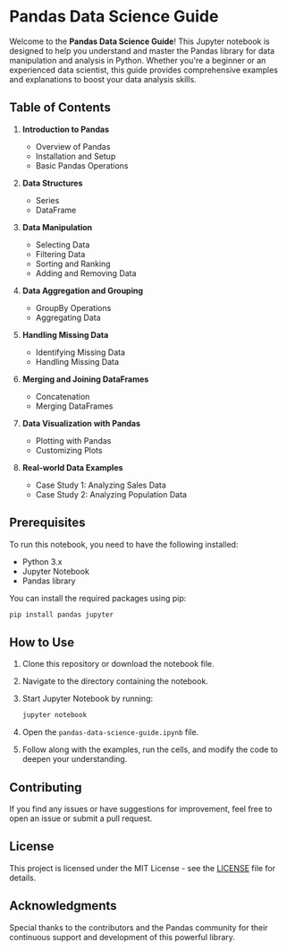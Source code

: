 # Pandas Data Science Guide

Welcome to the **Pandas Data Science Guide**! This Jupyter notebook is designed to help you understand and master the Pandas library for data manipulation and analysis in Python. Whether you're a beginner or an experienced data scientist, this guide provides comprehensive examples and explanations to boost your data analysis skills.

## Table of Contents

1. **Introduction to Pandas**
   - Overview of Pandas
   - Installation and Setup
   - Basic Pandas Operations

2. **Data Structures**
   - Series
   - DataFrame

3. **Data Manipulation**
   - Selecting Data
   - Filtering Data
   - Sorting and Ranking
   - Adding and Removing Data

4. **Data Aggregation and Grouping**
   - GroupBy Operations
   - Aggregating Data

5. **Handling Missing Data**
   - Identifying Missing Data
   - Handling Missing Data

6. **Merging and Joining DataFrames**
   - Concatenation
   - Merging DataFrames

7. **Data Visualization with Pandas**
   - Plotting with Pandas
   - Customizing Plots

8. **Real-world Data Examples**
   - Case Study 1: Analyzing Sales Data
   - Case Study 2: Analyzing Population Data

## Prerequisites

To run this notebook, you need to have the following installed:

- Python 3.x
- Jupyter Notebook
- Pandas library

You can install the required packages using pip:

```bash
pip install pandas jupyter
```

## How to Use

1. Clone this repository or download the notebook file.
2. Navigate to the directory containing the notebook.
3. Start Jupyter Notebook by running:

   ```bash
   jupyter notebook
   ```

4. Open the `pandas-data-science-guide.ipynb` file.
5. Follow along with the examples, run the cells, and modify the code to deepen your understanding.

## Contributing

If you find any issues or have suggestions for improvement, feel free to open an issue or submit a pull request.

## License

This project is licensed under the MIT License - see the [LICENSE](LICENSE) file for details.

## Acknowledgments

Special thanks to the contributors and the Pandas community for their continuous support and development of this powerful library.
